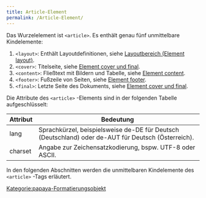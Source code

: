```yaml
---
title: Article-Element
permalink: /Article-Element/
---
```


Das Wurzelelement ist `<article>`. Es enthält genau fünf unmittelbare Kindelemente:

1.  `<layout>`: Enthält Layoutdefinitionen, siehe [Layoutbereich (Element layout)](/Layoutbereich_(Element_layout) "wikilink").
2.  `<cover>`: Titelseite, siehe [Element cover und final](/Element_cover_und_final "wikilink").
3.  `<content>`: Fließtext mit Bildern und Tabelle, siehe [Element content](/Element_content "wikilink").
4.  `<footer>`: Fußzeile von Seiten, siehe [Element footer](/Element_footer "wikilink").
5.  `<final>`: Letzte Seite des Dokuments, siehe [Element cover und final](/Element_cover_und_final "wikilink").

Die Attribute des `<article>` -Elements sind in der folgenden Tabelle aufgeschlüsselt:

|Attribut|Bedeutung|
|--------|---------|
|lang|Sprachkürzel, beispielsweise de-DE für Deutsch (Deutschland) oder de-AUT für Deutsch (Österreich).|
|charset|Angabe zur Zeichensatzkodierung, bspw. UTF-8 oder ASCII.|

In den folgenden Abschnitten werden die unmittelbaren Kindelemente des `<article>` -Tags erläutert.

[Kategorie:papaya-Formatierungsobjekt](/Kategorie:papaya-Formatierungsobjekt "wikilink")